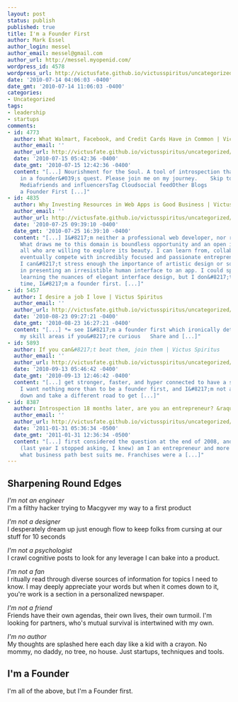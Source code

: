 ```yaml
---
layout: post
status: publish
published: true
title: I'm a Founder First
author: Mark Essel
author_login: messel
author_email: messel@gmail.com
author_url: http://messel.myopenid.com/
wordpress_id: 4578
wordpress_url: http://victusfate.github.io/victusspiritus/uncategorized/2010/07/14/im-a-founder-first/
date: '2010-07-14 04:06:03 -0400'
date_gmt: '2010-07-14 11:06:03 -0400'
categories:
- Uncategorized
tags:
- leadership
- startups
comments:
- id: 4773
  author: What Walmart, Facebook, and Credit Cards Have in Common | Victus Spiritus
  author_email: ''
  author_url: http://victusfate.github.io/victusspiritus/uncategorized/2010/07/15/what-walmart-facebook-and-credit-cards-have-in-common/
  date: '2010-07-15 05:42:36 -0400'
  date_gmt: '2010-07-15 12:42:36 -0400'
  content: "[...] Nourishment for the Soul. A tool of introspection that resulted
    in a founder&#039;s quest. Please join me on my journey.    Skip to content HomeAboutVictus
    Mediafriends and influencersTag Cloudsocial feedOther Blogs        &larr; I&#8217;m
    a Founder First [...]"
- id: 4835
  author: Why Investing Resources in Web Apps is Good Business | Victus Spiritus
  author_email: ''
  author_url: http://victusfate.github.io/victusspiritus/uncategorized/2010/07/25/why-investing-resources-in-web-apps-is-good-business/
  date: '2010-07-25 09:39:10 -0400'
  date_gmt: '2010-07-25 16:39:10 -0400'
  content: "[...] I&#8217;m neither a professional web developer, nor remotely a genius.
    What draws me to this domain is boundless opportunity and an open invitation to
    all who are willing to explore its beauty. I can learn from, collaborate, and
    eventually compete with incredibly focused and passionate entrepreneurs and artists.
    I can&#8217;t stress enough the importance of artistic design or social engineering
    in presenting an irresistible human interface to an app. I could spend a lifetime
    learning the nuances of elegant interface design, but I don&#8217;t have much
    time, I&#8217;m a founder first. [...]"
- id: 5457
  author: I desire a job I love | Victus Spiritus
  author_email: ''
  author_url: http://victusfate.github.io/victusspiritus/uncategorized/2010/08/23/i-desire-a-job-i-love/
  date: '2010-08-23 09:27:21 -0400'
  date_gmt: '2010-08-23 16:27:21 -0400'
  content: "[...] *= see I&#8217;m a founder first which ironically details many of
    my skill areas if you&#8217;re curious   Share and [...]"
- id: 5893
  author: If you can&#8217;t beat them, join them | Victus Spiritus
  author_email: ''
  author_url: http://victusfate.github.io/victusspiritus/uncategorized/2010/09/13/if-you-cant-beat-them-join-them/
  date: '2010-09-13 05:46:42 -0400'
  date_gmt: '2010-09-13 12:46:42 -0400'
  content: "[...] get stronger, faster, and hyper connected to have a shot at success.
    I want nothing more than to be a founder first, and I&#8217;m not afraid to knuckle
    down and take a different road to get [...]"
- id: 8387
  author: Introspection 18 months later, are you an entrepreneur? &raquo; Victus Spiritus
  author_email: ''
  author_url: http://victusfate.github.io/victusspiritus/uncategorized/2011/01/31/introspection-18-months-later-are-you-an-entrepreneur/
  date: '2011-01-31 05:36:34 -0500'
  date_gmt: '2011-01-31 12:36:34 -0500'
  content: "[...] first considered the question at the end of 2008, and again in 2009
    (last year I stopped asking, I knew) am I an entrepreneur and more specifically
    what business path best suits me. Franchises were a [...]"
---
```

<h2>Sharpening Round Edges</h2>
<p><i>I'm not an engineer</I><br />
I'm a filthy hacker trying to Macgyver my way to a first product</p>
<p><I>I'm not a designer</I><br />
I desperately dream up just enough flow to keep folks from cursing at our stuff for 10 seconds </p>
<p><I>I'm not a psychologist</i><br />
I crawl cognitive posts to look for any leverage I can bake into a product. </p>
<p><I>I'm not a fan</I><br />
I ritually read through diverse sources of information for topics I need to know. I may deeply appreciate your words but when it comes down to it, you're work is a section in a personalized newspaper.</p>
<p><I>I'm not a friend</I><br />
Friends have their own agendas, their own lives, their own turmoil. I'm looking for partners, who's mutual survival is intertwined with my own.</p>
<p><I>I'm no author</I><br />
My thoughts are splashed here each day like a kid with a crayon. No mommy, no daddy, no tree, no house. Just startups, techniques and tools.</p>
<h2>I'm a Founder</h2>
<p>I'm all of the above, but I'm a Founder first. </p>
